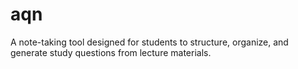 # aqn
A note-taking tool designed for students to structure, organize, and generate study questions from lecture materials.

